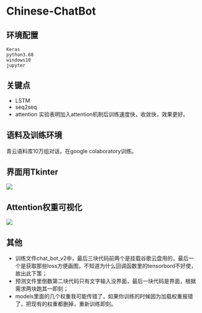 # Chinese-ChatBot
## 环境配置
`Keras`<br>`python3.68`<br>`windows10`<br>`jupyter`<br>
## 关键点
* LSTM
* seq2seq
* attention 实验表明加入attention机制后训练速度快，收敛快，效果更好。

## 语料及训练环境
  青云语料库10万组对话，在google colaboratory训练。

## 界面用Tkinter
![](https://github.com/jiayiwang5/Chinese-ChatBot/blob/master/image/image.png)

## Attention权重可视化
![](https://github.com/jiayiwang5/Chinese-ChatBot/blob/master/image/image2.png)

## 其他
* 训练文件chat_bot_v2中，最后三块代码前两个是挂载谷歌云盘用的，最后一个是获取那些loss方便画图，不知道为什么回调函数里的tensorbord不好使，故出此下策；<br>
* 预测文件里倒数第二块代码只有文字输入没界面，最后一块代码是界面，根据需求两块跑其一即刻；<br>
* models里面的几个权重我可能传错了，如果你训练的时候因为加载权重报错了，把现有的权重都删掉，重新训练即刻。<br>

